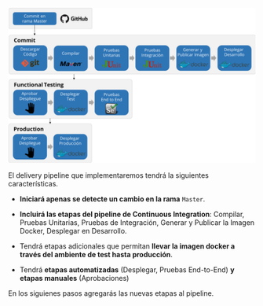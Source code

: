 ![Pipeline CD](./assets/delivery-pipeline.png)

El delivery pipeline que implementaremos tendrá la siguientes características.

* **Iniciará apenas se detecte un cambio en la rama** `Master`.
  
* **Incluirá las etapas del pipeline de Continuous Integration**: Compilar, Pruebas Unitarias,  Pruebas de Integración, Generar y Publicar la Imagen Docker, Desplegar en Desarrollo.

* Tendrá etapas adicionales que permitan **llevar la imagen docker a través del ambiente de test hasta producción**.
  
* Tendrá **etapas automatizadas** (Desplegar, Pruebas End-to-End) **y etapas manuales** (Aprobaciones)

En los siguienes pasos agregarás las nuevas etapas al pipeline.